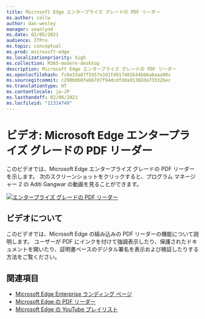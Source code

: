 ```yaml
---
title: Microsoft Edge エンタープライズ グレードの PDF リーダー
ms.author: collw
author: dan-wesley
manager: seanlynd
ms.date: 02/05/2021
audience: ITPro
ms.topic: conceptual
ms.prod: microsoft-edge
ms.localizationpriority: high
ms.collection: M365-modern-desktop
description: Microsoft Edge エンタープライズ グレードの PDF リーダー
ms.openlocfilehash: fcbe33a87f5557e3d1fd917401b34bb6a6aaa90c
ms.sourcegitcommit: c290b0b0fa6b7d7f94dcdfdda91302da733326ec
ms.translationtype: HT
ms.contentlocale: ja-JP
ms.lasthandoff: 02/06/2021
ms.locfileid: "11314740"
---
```

# ビデオ: Microsoft Edge エンタープライズ グレードの PDF リーダー

このビデオでは、Microsoft Edge エンタープライズ グレードの PDF リーダーを示します。 次のスクリーンショットをクリックすると、プログラム マネージャー 2 の Aditi Gangwar の動画を見ることができます。

[![エンタープライズ グレードの PDF リーダー](media/microsoft-edge-video-pdf-reader/0.png)](http://www.youtube.com/watch?v=XWAqNQ0xAcE "Enterprise grade PDF reader")

## ビデオについて

このビデオでは、Microsoft Edge の組み込みの PDF リーダーの機能について説明します。 ユーザーが PDF にインクを付けて強調表示したり、保護されたドキュメントを開いたり、証明書ベースのデジタル署名を表示および検証したりする方法をご覧ください。

## 関連項目

- [Microsoft Edge Enterprise ランディング ページ](https://aka.ms/EdgeEnterprise)
- [Microsoft Edge の PDF リーダー](microsoft-edge-pdf.md)
- [Microsoft Edge の YouTube プレイリスト](https://www.youtube.com/playlist?list=PLXtHYVsvn_b-uXh1tMeYpT-0iD8tD3tFy)
